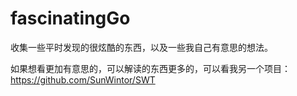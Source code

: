 # fascinatingGo
收集一些平时发现的很炫酷的东西，以及一些我自己有意思的想法。

如果想看更加有意思的，可以解读的东西更多的，可以看我另一个项目：https://github.com/SunWintor/SWT

